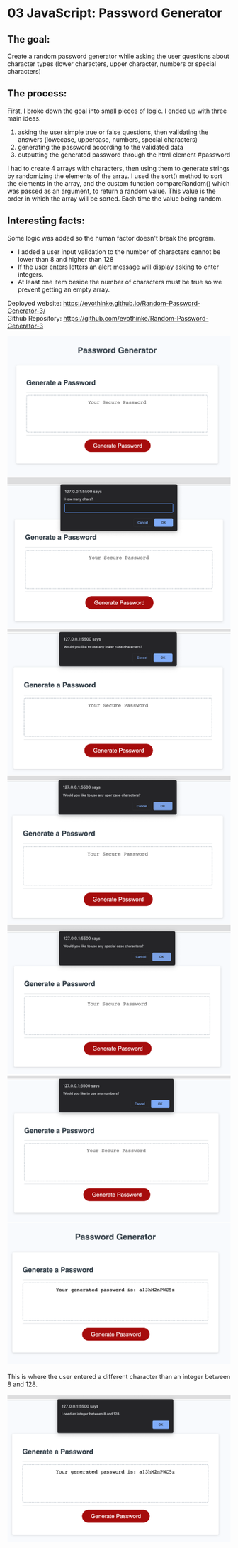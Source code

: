 # 03 JavaScript: Password Generator


<h2>The goal:</h2>

Create a random password generator while asking the user questions about character types (lower characters, upper character, numbers or special characters)

<h2>The process:</h2>

First, I broke down the goal into small pieces of logic.
I ended up with three main ideas.
   1. asking the user simple true or false questions, then validating the answers (lowecase, uppercase, numbers, special characters)
   2. generating the password according to the validated data
   3. outputting the generated password through the html element #password

I had to create 4 arrays with characters, then using them to generate strings by randomizing the elements of the array.
I used the sort() method to sort the elements in the array, and the custom function compareRandom() which was passed as an argument, to return a random value. This value is the order in which the array will be sorted. Each time the value being random.



<h2>Interesting facts:</h2>

Some logic was added so the human factor doesn't break the program.
 - I added a user input validation to the number of characters cannot be lower than 8 and higher than 128
 - If the user enters letters an alert message will display asking to enter integers.
 - At least one item beside the number of characters must be true so we prevent getting an empty array.


Deployed website: https://evothinke.github.io/Random-Password-Generator-3/<br>
Github Repository: https://github.com/evothinke/Random-Password-Generator-3<br>

![screenshot of the project](./Assets/images/1.png "Project Screenshot")
![screenshot of the project](./Assets/images/2.png "Project Screenshot")
![screenshot of the project](./Assets/images/3.png "Project Screenshot")
![screenshot of the project](./Assets/images/4.png "Project Screenshot")
![screenshot of the project](./Assets/images/5.png "Project Screenshot")
![screenshot of the project](./Assets/images/6.png "Project Screenshot")
![screenshot of the project](./Assets/images/7.png "Project Screenshot")
<br><br>
This is where the user entered a different character than an integer between 8 and 128.<br><br>
![screenshot of the project](./Assets/images/8.png "Project Screenshot")